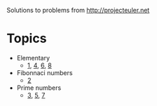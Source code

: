 Solutions to problems from http://projecteuler.net

# Topics

* Elementary
  * [1](https://projecteuler.net/problem=1),
    [4](https://projecteuler.net/problem=4),
    [6](https://projecteuler.net/problem=6),
    [8](https://projecteuler.net/problem=8)
* Fibonnaci numbers
  * [2](https://projecteuler.net/problem=2)
* Prime numbers
  * [3](https://projecteuler.net/problem=3),
    [5](https://projecteuler.net/problem=5),
    [7](https://projecteuler.net/problem=7)
